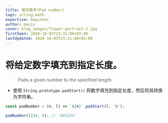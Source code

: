 ```yaml
---
title: 填充数字(Pad number)
tags: string,math
expertise: beginner
author: maciv
cover: blog_images/flower-portrait-2.jpg
firstSeen: 2020-10-03T23:31:08+03:00
lastUpdated: 2020-10-03T23:31:08+03:00
---
```


# 将给定数字填充到指定长度。
> Pads a given number to the specified length.

- 使用 `String.prototype.padStart()` 将数字填充到指定长度，然后将其转换为字符串。

```js
const padNumber = (n, l) => `${n}`.padStart(l, '0');
```

```js
padNumber(1234, 6); // '001234'
```
